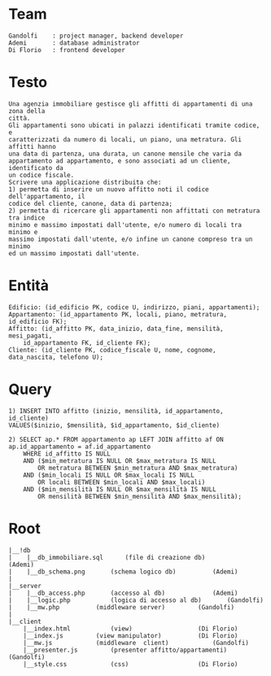 # Team
	Gandolfi	: project manager, backend developer
	Ademi		: database administrator
	Di Florio	: frontend developer

# Testo
	Una agenzia immobiliare gestisce gli affitti di appartamenti di una zona della
	città.
	Gli appartamenti sono ubicati in palazzi identificati tramite codice, e
	caratterizzati da numero di locali, un piano, una metratura. Gli affitti hanno
	una data di partenza, una durata, un canone mensile che varia da
	appartamento ad appartamento, e sono associati ad un cliente, identificato da
	un codice fiscale.
	Scrivere una applicazione distribuita che:
	1) permetta di inserire un nuovo affitto noti il codice dell'appartamento, il
	codice del cliente, canone, data di partenza;
	2) permetta di ricercare gli appartamenti non affittati con metratura tra indice
	minimo e massimo impostati dall'utente, e/o numero di locali tra minimo e
	massimo impostati dall'utente, e/o infine un canone compreso tra un minimo
	ed un massimo impostati dall'utente.
# Entità

	Edificio: (id_edificio PK, codice U, indirizzo, piani, appartamenti);
	Appartamento: (id_appartamento PK, locali, piano, metratura, id_edificio FK);
	Affitto: (id_affitto PK, data_inizio, data_fine, mensilità, mesi_pagati,
		id_appartamento FK, id_cliente FK);
	Cliente: (id_cliente PK, codice_fiscale U, nome, cognome, data_nascita, telefono U);

# Query
	1) INSERT INTO affitto (inizio, mensilità, id_appartamento, id_cliente)
	VALUES($inizio, $mensilità, $id_appartamento, $id_cliente)

	2) SELECT ap.* FROM appartamento ap LEFT JOIN affitto af ON ap.id_appartamento = af.id_appartamento
		WHERE id_affitto IS NULL
		AND ($min_metratura IS NULL OR $max_metratura IS NULL
			OR metratura BETWEEN $min_metratura AND $max_metratura)
		AND ($min_locali IS NULL OR $max_locali IS NULL
			OR locali BETWEEN $min_locali AND $max_locali)
		AND ($min_mensilità IS NULL OR $max_mensilità IS NULL
			OR mensilità BETWEEN $min_mensilità AND $max_mensilità);

# Root
	|__!db
	|	 |__db_immobiliare.sql		(file di creazione db)			(Ademi)
	|	 |__db_schema.png		(schema logico db)			(Ademi)
	|
	|__server
	|	 |__db_access.php		(accesso al db)				(Ademi)
	|	 |__logic.php			(logica di accesso al db)		(Gandolfi)
	|	 |__mw.php			(middleware server)			(Gandolfi)
	|
	|__client
		|__index.html			(view)					(Di Florio)
		|__index.js			(view manipulator)			(Di Florio)
		|__mw.js			(middleware  client)			(Gandolfi)
		|__presenter.js			(presenter affitto/appartamenti)	(Gandolfi)
		|__style.css			(css)					(Di Florio)